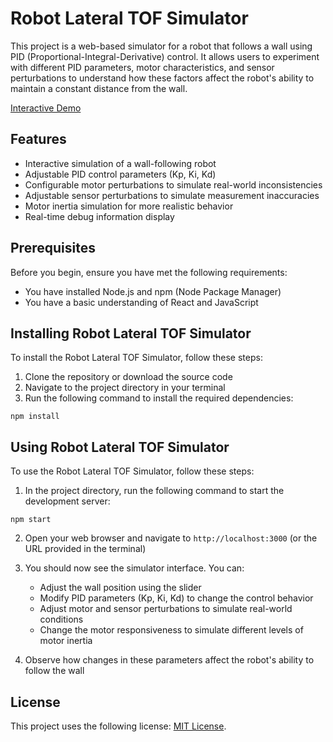 # Robot Lateral TOF Simulator

This project is a web-based simulator for a robot that follows a wall using PID (Proportional-Integral-Derivative) control. It allows users to experiment with different PID parameters, motor characteristics, and sensor perturbations to understand how these factors affect the robot's ability to maintain a constant distance from the wall.

[Interactive Demo](https://robot-lateral-tof-simulator.netlify.app/)

## Features

- Interactive simulation of a wall-following robot
- Adjustable PID control parameters (Kp, Ki, Kd)
- Configurable motor perturbations to simulate real-world inconsistencies
- Adjustable sensor perturbations to simulate measurement inaccuracies
- Motor inertia simulation for more realistic behavior
- Real-time debug information display

## Prerequisites

Before you begin, ensure you have met the following requirements:

- You have installed Node.js and npm (Node Package Manager)
- You have a basic understanding of React and JavaScript

## Installing Robot Lateral TOF Simulator

To install the Robot Lateral TOF Simulator, follow these steps:

1. Clone the repository or download the source code
2. Navigate to the project directory in your terminal
3. Run the following command to install the required dependencies:

```
npm install
```

## Using Robot Lateral TOF Simulator

To use the Robot Lateral TOF Simulator, follow these steps:

1. In the project directory, run the following command to start the development server:

```
npm start
```

2. Open your web browser and navigate to `http://localhost:3000` (or the URL provided in the terminal)

3. You should now see the simulator interface. You can:
   - Adjust the wall position using the slider
   - Modify PID parameters (Kp, Ki, Kd) to change the control behavior
   - Adjust motor and sensor perturbations to simulate real-world conditions
   - Change the motor responsiveness to simulate different levels of motor inertia

4. Observe how changes in these parameters affect the robot's ability to follow the wall

## License

This project uses the following license: [MIT License](https://opensource.org/licenses/MIT).